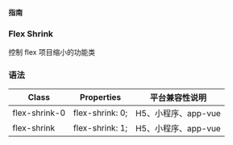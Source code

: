 #### <span class="text-lg text-gray-500 font-normal">指南</span>

<div class="w-screen"></div>

### Flex Shrink
<a-typography-text>
    控制 flex 项目缩小的功能类
</a-typography-text>

<CssPrefix />

### 语法
| Class | Properties | 平台兼容性说明
| --- | --- | ---
| <a-link status="success">flex-shrink-0</a-link> | <a-link>flex-shrink: 0;</a-link> | H5、小程序、app-vue
| <a-link status="success">flex-shrink</a-link> | <a-link>flex-shrink: 1;</a-link> | H5、小程序、app-vue
